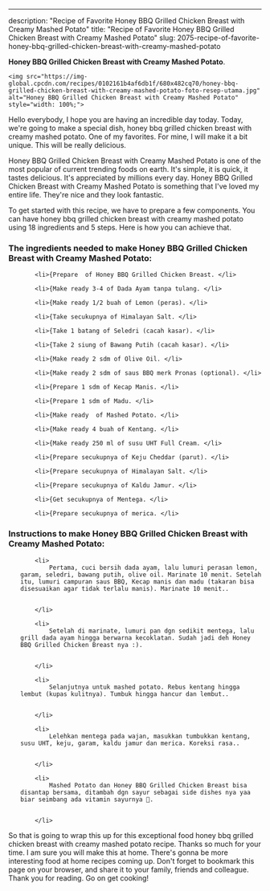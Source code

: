 ---
description: "Recipe of Favorite Honey BBQ Grilled Chicken Breast with Creamy Mashed Potato"
title: "Recipe of Favorite Honey BBQ Grilled Chicken Breast with Creamy Mashed Potato"
slug: 2075-recipe-of-favorite-honey-bbq-grilled-chicken-breast-with-creamy-mashed-potato

<p>
	<strong>Honey BBQ Grilled Chicken Breast with Creamy Mashed Potato</strong>. 
	
</p>
<p>
	
	<img src="https://img-global.cpcdn.com/recipes/0102161b4af6db1f/680x482cq70/honey-bbq-grilled-chicken-breast-with-creamy-mashed-potato-foto-resep-utama.jpg" alt="Honey BBQ Grilled Chicken Breast with Creamy Mashed Potato" style="width: 100%;">
	
	
</p>
<p>
	Hello everybody, I hope you are having an incredible day today. Today, we're going to make a special dish, honey bbq grilled chicken breast with creamy mashed potato. One of my favorites. For mine, I will make it a bit unique. This will be really delicious.
</p>
	
<p>
	
</p>
<p>
	Honey BBQ Grilled Chicken Breast with Creamy Mashed Potato is one of the most popular of current trending foods on earth. It's simple, it is quick, it tastes delicious. It's appreciated by millions every day. Honey BBQ Grilled Chicken Breast with Creamy Mashed Potato is something that I've loved my entire life. They're nice and they look fantastic.
</p>

<p>
To get started with this recipe, we have to prepare a few components. You can have honey bbq grilled chicken breast with creamy mashed potato using 18 ingredients and 5 steps. Here is how you can achieve that.
</p>

<h3>The ingredients needed to make Honey BBQ Grilled Chicken Breast with Creamy Mashed Potato:</h3>

<ol>
	
		<li>{Prepare  of Honey BBQ Grilled Chicken Breast. </li>
	
		<li>{Make ready 3-4 of Dada Ayam tanpa tulang. </li>
	
		<li>{Make ready 1/2 buah of Lemon (peras). </li>
	
		<li>{Take secukupnya of Himalayan Salt. </li>
	
		<li>{Take 1 batang of Seledri (cacah kasar). </li>
	
		<li>{Take 2 siung of Bawang Putih (cacah kasar). </li>
	
		<li>{Make ready 2 sdm of Olive Oil. </li>
	
		<li>{Make ready 2 sdm of saus BBQ merk Pronas (optional). </li>
	
		<li>{Prepare 1 sdm of Kecap Manis. </li>
	
		<li>{Prepare 1 sdm of Madu. </li>
	
		<li>{Make ready  of Mashed Potato. </li>
	
		<li>{Make ready 4 buah of Kentang. </li>
	
		<li>{Make ready 250 ml of susu UHT Full Cream. </li>
	
		<li>{Prepare secukupnya of Keju Cheddar (parut). </li>
	
		<li>{Prepare secukupnya of Himalayan Salt. </li>
	
		<li>{Prepare secukupnya of Kaldu Jamur. </li>
	
		<li>{Get secukupnya of Mentega. </li>
	
		<li>{Prepare secukupnya of merica. </li>
	
</ol>
<p>
	
</p>

<h3>Instructions to make Honey BBQ Grilled Chicken Breast with Creamy Mashed Potato:</h3>

<ol>
	
		<li>
			Pertama, cuci bersih dada ayam, lalu lumuri perasan lemon, garam, seledri, bawang putih, olive oil. Marinate 10 menit. Setelah itu, lumuri campuran saus BBQ, Kecap manis dan madu (takaran bisa disesuaikan agar tidak terlalu manis). Marinate 10 menit..
			
			
		</li>
	
		<li>
			Setelah di marinate, lumuri pan dgn sedikit mentega, lalu grill dada ayam hingga berwarna kecoklatan. Sudah jadi deh Honey BBQ Grilled Chicken Breast nya :).
			
			
		</li>
	
		<li>
			Selanjutnya untuk mashed potato. Rebus kentang hingga lembut (kupas kulitnya). Tumbuk hingga hancur dan lembut..
			
			
		</li>
	
		<li>
			Lelehkan mentega pada wajan, masukkan tumbukkan kentang, susu UHT, keju, garam, kaldu jamur dan merica. Koreksi rasa..
			
			
		</li>
	
		<li>
			Mashed Potato dan Honey BBQ Grilled Chicken Breast bisa disantap bersama, ditambah dgn sayur sebagai side dishes nya yaa biar seimbang ada vitamin sayurnya 🤗.
			
			
		</li>
	
</ol>

<p>
	
</p>

<p>
	So that is going to wrap this up for this exceptional food honey bbq grilled chicken breast with creamy mashed potato recipe. Thanks so much for your time. I am sure you will make this at home. There's gonna be more interesting food at home recipes coming up. Don't forget to bookmark this page on your browser, and share it to your family, friends and colleague. Thank you for reading. Go on get cooking!
</p>
